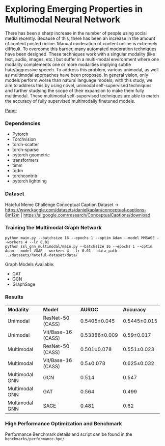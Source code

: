 # Exploring Emerging Properties in Multimodal Neural Network 

There has been a sharp increase in the number of people using social media recently. Because of this, there has been an increase in the amount of content posted online. Manual moderation of content online is extremely difficult. To overcome this barrier, many automated moderation techniques have been designed. These techniques work with a singular modality (like text, audio, images, etc.) but suffer in a multi-modal environment where one modality complements one or more modalities implying subtle hate/aggressive speech. To address this problem, various unimodal, as well as multimodal approaches have been proposed. In general vision, only models perform worse than natural language models; with this study, we aim to address this by using novel, unimodal self-supervised techniques and further studying the scope of their expansion to make them fully multimodal. These multimodal self-supervised techniques are able to match the accuracy of fully supervised multimodally finetuned models.

[Paper](https://drive.google.com/drive/u/0/folders/1Kts1qrOYG_ZRTQncWdD95Q1QpAqvZqQS)

### Dependencies
- Pytorch
- Torchvision
- torch-scatter
- torch-sparse
- pytorch geometric
- transformers
- timm
- tqdm
- torchcontrib
- pytorch lightning

### Dataset
Hateful Meme Challenge 
Conceptual Caption Dataset -> https://www.kaggle.com/datasets/danielkaplan/conceptual-captions-8m12m | https://ai.google.com/research/ConceptualCaptions/download 


### Training the Multimodal Graph Network
```
python main.py --batchsize 16 --epochs 1 --optim Adam --model MMSAGE --workers 4 --lr 0.01
python ssl_gnn_multimodal/main.py --batchsize 16 --epochs 1 --optim Adam --model VGAE --workers 4 --lr 0.01 --data_path ../datasets/hateful-dataset/data/
```

Graph Models Available:
- GAT
- GCN
- GraphSage

### Results

|Modality| Model| AUROC| Accuracy|
|:----|:----|:----|:----|
|Unimodal| ResNet-50 (CASS)| 0.5405±0.045| 0.5445±0.015|
|Unimodal|Vit/Base-16 (CASS)| 0.53386±0.009| 0.59±0.017|
|Multimodal| ResNet-50 (CASS)| 0.501±0.078| 0.551±0.023|
|Multimodal| Vit/Base-16 (CASS)| 0.5±0.078| 0.625±0.032|
|Multimodal GNN| GCN| 0.514| 0.547|
|Multimodal GNN|GAT| 0.564| 0.499|
|Multimodal GNN|SAGE| 0.481| 0.62|


### High Performance Optimization and Benchmark

Performance Benchmark details and script can be found in the `benchmarks/performance-hpc/`
